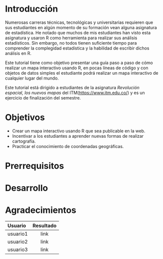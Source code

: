 # Introducción
Numerosas carreras técnicas, tecnológicas y universitarias requieren que sus estudiantes en algún momento de su formación vean alguna asignatura de estadística. He notado que muchos de mis estudiantes han visto esta asignatura y usaron R como herramienta para realizar sus análisis estadísticos. Sin embargo, no todos tienen suficiente tiempo para comprender la complegidad estadística y la habilidad de escribir dichos análisis en R. 

Este tutorial tiene como objetivo presentar una guía paso a paso de cómo realizar un mapa interactivo usando R, en pocas líneas de código y con objetos de datos simples el estudiante podrá realizar un mapa interactivo de cualquier lugar del mundo.

Este tutorial está dirigido a estudiantes de la asignatura _Revolución espacial, los nuevos mapas_ del ITM(https://www.itm.edu.co/) y es un ejercicio de finalización del semestre.

# Objetivos
- Crear un mapa interactivo usando R que sea publicable en la web.
- Incentivar a los estudiantes a aprender nuevas formas de realizar cartografía.
- Practicar el conocimiento de coordenadas geográficas.

# Prerrequisitos

# Desarrollo

# Agradecimientos

| Usuario | Resultado  | 
|:------------- |:---------------:| 
| usuario1       | link          | 
| usuario2        | link          |
| usuario3         | link          | 
